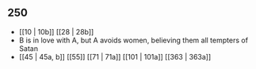 ## 250
- [[10 | 10b]] [[28 | 28b]] 
- B is in love with A, but A avoids women, believing them all tempters of Satan
- [[45 | 45a, b]] [[55]] [[71 | 71a]] [[101 | 101a]] [[363 | 363a]] 

